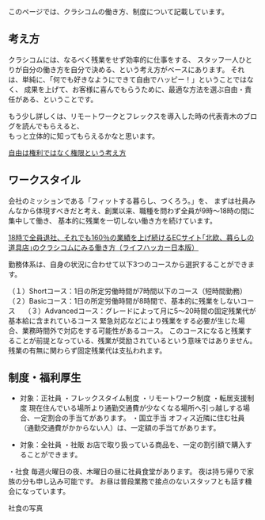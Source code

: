 
このページでは、クラシコムの働き方、制度について記載しています。


## 考え方

クラシコムには、なるべく残業をせず効率的に仕事をする、
スタッフ一人ひとりが自分の働き方を自分で決める、という考え方がベースにあります。
それは、単純に、「何でも好きなようにできて自由でハッピー！」ということではなく、
成果を上げて、お客様に喜んでもらうために、最適な方法を選ぶ自由・責任がある、ということです。

もう少し詳しくは、リモートワークとフレックスを導入した時の代表青木のブログを読んでもらえると、<br>もっと立体的に知ってもらえるかなと思います。

[自由は権利ではなく権限という考え方](https://note.mu/kohei_a/n/n679b6c0f610b)


## ワークスタイル
会社のミッションである「フィットする暮らし、つくろう。」を、
まずは社員みんなから体現すべきだと考え、創業以来、職種を問わず全員が9時〜18時の間に集中して働き、
基本的に残業を一切しない働き方を続けています。

[18時で全員退社、それでも160％の業績を上げ続けるECサイト｢北欧、暮らしの道具店｣のクラシコムにみる働き方（ライフハッカー日本版）](https://www.lifehacker.jp/2015/04/150406kurashicom_interview.html)

勤務体系は、自身の状況に合わせて以下3つのコースから選択することができます。

（１）Shortコース：1日の所定労働時間が7時間以下のコース（短時間勤務）
（２）Basicコース：1日の所定労働時間が8時間で、基本的に残業をしないコース　
（３）Advancedコース：グレードによって月に5〜20時間の固定残業代が基本給に含まれているコース
緊急対応などにより残業をする必要が生じた場合、業務時間外で対応をする可能性があるコース。
このコースになると残業することが前提となっている、残業が奨励されているという意味ではありません。
残業の有無に関わらず固定残業代は支払われます。

## 制度・福利厚生

- 対象：正社員
・フレックスタイム制度
・リモートワーク制度
・転居支援制度
現在住んでいる場所より通勤交通費が少なくなる場所へ引っ越しする場合、一定割合の手当てがあります。
・国立手当
オフィス近隣に住む社員（通勤交通費がかからない人）は、一定額の手当てがあります。

- 対象：全社員
・社販
お店で取り扱っている商品を、一定の割引額で購入することができます。

・社食
毎週火曜日の夜、木曜日の昼に社員食堂があります。
夜は持ち帰りで家族の分も申し込み可能です。
お昼は普段業務で接点のないスタッフとも話す機会になっています。

社食の写真




